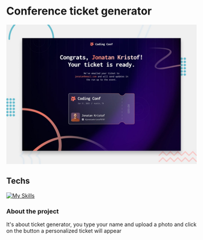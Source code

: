 # Conference ticket generator

![Design preview for the Conference ticket generator coding challenge](./preview.jpg)

## Techs


  [![My Skills](https://skillicons.dev/icons?i=html,css,js,nodejs,npm)](https://skillicons.dev)


###  About the project

It's about ticket generator, you type your name and upload a photo and click on the button a personalized ticket will appear

